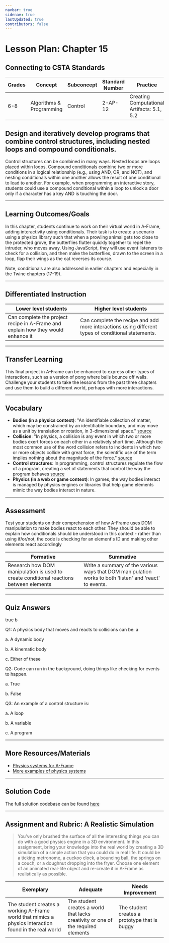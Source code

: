```yaml
---
navbar: true
sidenav: true
lastUpdated: true
contributors: false
---
```


<div class="home">
<h1 class="page-inner-title">Lesson Plan: Chapter 15</h1>

## Connecting to CSTA Standards

Grades | Concept | Subconcept | Standard Number | Practice
---|---|---|---|---
6-8 | Algorithms & Programming | Control | 2-AP-12 | Creating Computational Artifacts: 5.1, 5.2 |

## Design and iteratively develop programs that combine control structures, including nested loops and compound conditionals.

Control structures can be combined in many ways. Nested loops are loops placed within loops. Compound conditionals combine two or more conditions in a logical relationship (e.g., using AND, OR, and NOT), and nesting conditionals within one another allows the result of one conditional to lead to another. For example, when programming an interactive story, students could use a compound conditional within a loop to unlock a door only if a character has a key AND is touching the door.

---

## Learning Outcomes/Goals

In this chapter, students continue to work on their virtual world in A-Frame, adding interactivity using conditionals. Their task is to create a scenario using a physics library such that when a prowling animal gets too close to the protected grove, the butterflies flutter quickly together to repel the intruder, who moves away. Using JavaScript, they will use event listeners to check for a collision, and then make the butterflies, drawn to the screen in a loop, flap their wings as the cat reverses its course.

Note, conditionals are also addressed in earlier chapters and especially in the Twine chapters (17-19).

---

## Differentiated Instruction

Lower level students | Higher level students
---|---
Can complete the project recipe in A-Frame and explain how they would enhance it | Can complete the recipe and add more interactions using different types of conditional statements.

---

## Transfer Learning

This final project in A-Frame can be enhanced to express other types of interactions, such as a version of pong where balls bounce off walls. Challenge your students to take the lessons from the past three chapters and use them to build a different world, perhaps with more interactions.

---

## Vocabulary

- **Bodies (in a physics context)**: "An identifiable collection of matter, which may be constrained by an identifiable boundary, and may move as a unit by translation or rotation, in 3-dimensional space." [source](https://en.wikipedia.org/wiki/Physical_object)
- **Collision**: "In physics, a collision is any event in which two or more bodies exert forces on each other in a relatively short time. Although the most common use of the word collision refers to incidents in which two or more objects collide with great force, the scientific use of the term implies nothing about the magnitude of the force." [source](https://en.wikipedia.org/wiki/Collision)
- **Control structures**: In programming, control structures regulate the flow of a program, creating a set of statements that control the way the program behaves [source](https://en.wikipedia.org/wiki/Control_flow)
- **Physics (in a web or game context)**: In games, the way bodies interact is managed by physics engines or libraries that help game elements mimic the way bodies interact in nature.

---

## Assessment

Test your students on their comprehension of how A-Frame uses DOM manipulation to make bodies react to each other. They should be able to explain how conditionals should be understood in this context - rather than using if/or/not, the code is checking for an element's ID and making other elements react accordingly

Formative | Summative
---|---
Research how DOM manipulation is used to create conditional reactions between elements | Write a summary of the various ways that DOM manipulation works to both 'listen' and 'react' to events.

---

## Quiz Answers

<span class="highlight">true b</span>

Q1:	A physics body that moves and reacts to collisions can be: a 

a.	A dynamic body 

b.	A kinematic body 

c.	<span class="highlight">Either of these</span> 

Q2:	Code can run in the background, doing things like checking for events to happen. 

a.	<span class="highlight">True</span> 

b.	False 

Q3:	An example of a control structure is: 

a.	<span class="highlight">A loop</span> 

b.	A variable 

c.	A program 

---

## More Resources/Materials

- [Physics systems for A-Frame](https://github.com/n5ro/aframe-physics-system)
- [More examples of physics systems](https://n5ro.github.io/aframe-physics-system/examples/)

---

## Solution Code

The full solution codebase can be found [here](https://glitch.com/edit/#!/cs4kids-aframe-3)

---

## Assignment and Rubric: A Realistic Simulation

> You’ve only brushed the surface of all the interesting things you can do with a good physics engine in a 3D environment. In this assignment, bring your knowledge into the real world by creating a 3D simulation of a simple action that you could do in real life. It could be a ticking metronome, a cuckoo clock, a bouncing ball, the springs on a couch, or a doughnut dropping into the fryer. Choose one element of an animated real-life object and re-create it in A-Frame as realistically as possible. 

Exemplary | Adequate | Needs Improvement 
---|---|---
The student creates a working A-Frame world that mimics a physics interaction found in the real world | The student creates a world that lacks creativity or one of the required elements | The student creates a prototype that is buggy
</div>
